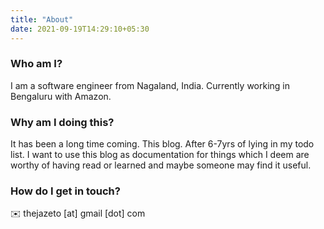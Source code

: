 ```yaml
---
title: "About"
date: 2021-09-19T14:29:10+05:30
---
```


### Who am I?
I am a software engineer from Nagaland, India. Currently working in Bengaluru with Amazon.

### Why am I doing this?
It has been a long time coming. This blog. After 6-7yrs of lying in my todo list. I want to use this blog as documentation for things which I deem are worthy of having read or learned and maybe someone may find it useful.

### How do I get in touch?
✉️  thejazeto [at] gmail [dot] com
